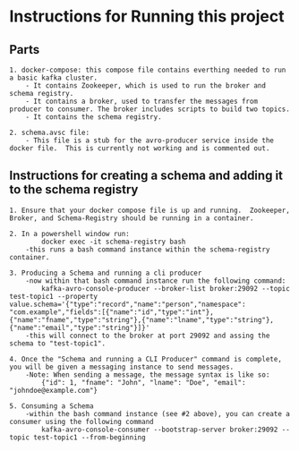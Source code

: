 # Instructions for Running this project
## Parts
    1. docker-compose: this compose file contains everthing needed to run a basic kafka cluster.
        - It contains Zookeeper, which is used to run the broker and schema registry.
        - It contains a broker, used to transfer the messages from producer to consumer. The broker includes scripts to build two topics.
        - It contains the schema registry.
    
    2. schema.avsc file:
        - This file is a stub for the avro-producer service inside the docker file.  This is currently not working and is commented out.    
    
## Instructions for creating a schema and adding it to the schema registry
    1. Ensure that your docker compose file is up and running.  Zookeeper, Broker, and Schema-Registry should be running in a container.
    
    2. In a powershell window run: 
            docker exec -it schema-registry bash
        -this runs a bash command instance within the schema-registry container.
    
    3. Producing a Schema and running a cli producer
        -now within that bash command instance run the following command:
            kafka-avro-console-producer --broker-list broker:29092 --topic test-topic1 --property value.schema='{"type":"record","name":"person","namespace": "com.example","fields":[{"name":"id","type":"int"},{"name":"fname","type":"string"},{"name":"lname","type":"string"},{"name":"email","type":"string"}]}'
        -this will connect to the broker at port 29092 and assing the schema to "test-topic1".

    4. Once the "Schema and running a CLI Producer" command is complete, you will be given a messaging instance to send messages.
        -Note: When sending a message, the message syntax is like so:
            {"id": 1, "fname": "John", "lname": "Doe", "email": "johndoe@example.com"}
     
    5. Consuming a Schema
        -within the bash command instance (see #2 above), you can create a consumer using the following command
            kafka-avro-console-consumer --bootstrap-server broker:29092 --topic test-topic1 --from-beginning